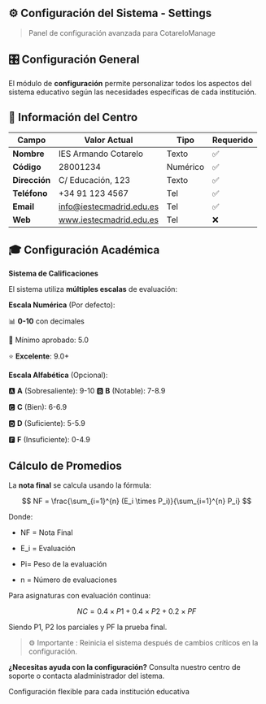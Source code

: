 ## ⚙️ Configuración del Sistema - Settings

> Panel de configuración avanzada para CotareloManage

## 🎛️ Configuración General

El módulo de **configuración** permite personalizar todos los aspectos del sistema educativo según las
necesidades específicas de cada institución.

## 🏫 Información del Centro

| **Campo**                | **Valor Actual**  | **Tipo**     | **Requerido** |
|----------------------|---------------|----------|-----------|
| **Nombre**     | IES Armando Cotarelo        | Texto    | ✅        |
| **Código** | 28001234           | Numérico | ✅        |
| **Dirección**               | C/ Educación, 123         |  Texto   | ✅        |
| **Teléfono**         | +34 91 123 4567         |  Tel     | ✅        |
| **Email**         | info@iestecmadrid.edu.es         |  Tel     | ✅        |
| **Web**         | www.iestecmadrid.edu.es         |  Tel     | ❌        |

## 🎓 Configuración Académica
**Sistema de Calificaciones**

El sistema utiliza **múltiples escalas** de evaluación:

**Escala Numérica** (Por defecto):

📊 **0-10** con decimales

🎯 Mínimo aprobado: 5.0

⭐ **Excelente**: 9.0+

**Escala Alfabética** (Opcional):

🅰️ **A** (Sobresaliente): 9-10 
🅱️ **B** (Notable): 7-8.9

🅲️ **C**  (Bien): 6-6.9

🅳️ **D** (Suficiente): 5-5.9

🅵 **F** (Insuficiente): 0-4.9

## Cálculo de Promedios

La **nota final** se calcula usando la fórmula:

$$
NF = \frac{\sum_{i=1}^{n} (E_i \times P_i)}{\sum_{i=1}^{n} P_i}
$$

Donde:

- NF = Nota Final

- E_i = Evaluación

- Pi= Peso de la evaluación

- n = Número de evaluaciones

Para asignaturas con evaluación continua:

$$
NC = 0.4 \times P1 + 0.4 \times P2 + 0.2 \times PF
$$

Siendo P1, P2 los parciales y PF la prueba final.

>⚙️ Importante : Reinicia el sistema después de cambios críticos en la configuración.

**¿Necesitas ayuda con la configuración?** Consulta nuestro centro de soporte o contacta aladministrador del istema.

Configuración flexible para cada institución educativa